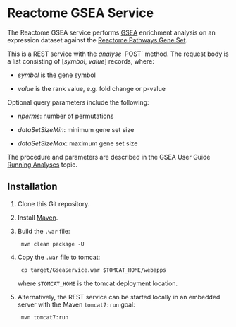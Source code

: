 Reactome GSEA Service
=====================
The Reactome GSEA service performs
[GSEA](http://software.broadinstitute.org/gsea/index.jsp)
enrichment analysis on an expression dataset against the
[Reactome Pathways Gene Set](https://reactome.org/download/current/ReactomePathways.gmt.zip).

This is a REST service with the _analyse_` `POST` method. The request body
is a list consisting of [_symbol_, _value_] records, where:

* _symbol_ is the gene symbol

* _value_ is the rank value, e.g. fold change or p-value

Optional query parameters include the following:

* _nperms_: number of permutations

* _dataSetSizeMin_: minimum gene set size

* _dataSetSizeMax_: maximum gene set size

The procedure and parameters are described in the GSEA User Guide
[Running Analyses](http://software.broadinstitute.org/gsea/doc/GSEAUserGuideTEXT.htm#_Running_Analyses)
topic.

Installation
------------
1. Clone this Git repository.

2. Install [Maven](http://maven.apache.org/install.html).

3. Build the `.war` file:

        mvn clean package -U

6. Copy the `.war` file to tomcat:

        cp target/GseaService.war $TOMCAT_HOME/webapps

   where `$TOMCAT_HOME` is the tomcat deployment location.

7. Alternatively, the REST service can be started locally in an embedded
   server with the Maven `tomcat7:run` goal:

        mvn tomcat7:run
